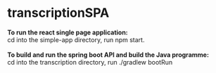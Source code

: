 # transcriptionSPA

<b>To run the react single page application:</b> <br/>
cd into the simple-app directory, run npm start.
<br/>
<br/>
<b>To build and run the spring boot API and build the Java programme:</b> <br/>
cd into the transcription directory, run ./gradlew bootRun
